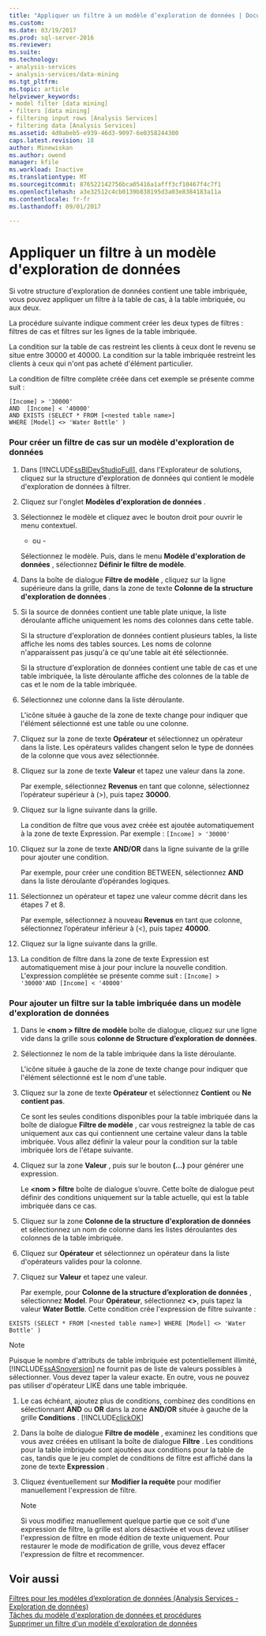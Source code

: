 ```yaml
---
title: "Appliquer un filtre à un modèle d’exploration de données | Documents Microsoft"
ms.custom: 
ms.date: 03/19/2017
ms.prod: sql-server-2016
ms.reviewer: 
ms.suite: 
ms.technology:
- analysis-services
- analysis-services/data-mining
ms.tgt_pltfrm: 
ms.topic: article
helpviewer_keywords:
- model filter [data mining]
- filters [data mining]
- filtering input rows [Analysis Services]
- filtering data [Analysis Services]
ms.assetid: 4d0abeb5-e939-46d3-9097-6e0358244300
caps.latest.revision: 18
author: Minewiskan
ms.author: owend
manager: kfile
ms.workload: Inactive
ms.translationtype: MT
ms.sourcegitcommit: 876522142756bca05416a1afff3cf10467f4c7f1
ms.openlocfilehash: a3e32512c4cb0139b838195d3a03e8384183a11a
ms.contentlocale: fr-fr
ms.lasthandoff: 09/01/2017

---
```

# <a name="apply-a-filter-to-a-mining-model"></a>Appliquer un filtre à un modèle d'exploration de données
  Si votre structure d'exploration de données contient une table imbriquée, vous pouvez appliquer un filtre à la table de cas, à la table imbriquée, ou aux deux.  
  
 La procédure suivante indique comment créer les deux types de filtres : filtres de cas et filtres sur les lignes de la table imbriquée.  
  
 La condition sur la table de cas restreint les clients à ceux dont le revenu se situe entre 30000 et 40000. La condition sur la table imbriquée restreint les clients à ceux qui n'ont pas acheté d'élément particulier.  
  
 La condition de filtre complète créée dans cet exemple se présente comme suit :  
  
```  
[Income] > '30000'   
AND  [Income] < '40000'   
AND EXISTS (SELECT * FROM [<nested table name>]   
WHERE [Model] <> 'Water Bottle' )   
```  
  
### <a name="to-create-a-case-filter-on-a-mining-model"></a>Pour créer un filtre de cas sur un modèle d'exploration de données  
  
1.  Dans [!INCLUDE[ssBIDevStudioFull](../../includes/ssbidevstudiofull-md.md)], dans l'Explorateur de solutions, cliquez sur la structure d'exploration de données qui contient le modèle d'exploration de données à filtrer.  
  
2.  Cliquez sur l'onglet **Modèles d'exploration de données** .  
  
3.  Sélectionnez le modèle et cliquez avec le bouton droit pour ouvrir le menu contextuel.  
  
     - ou -  
  
     Sélectionnez le modèle. Puis, dans le menu **Modèle d'exploration de données** , sélectionnez **Définir le filtre de modèle**.  
  
4.  Dans la boîte de dialogue **Filtre de modèle** , cliquez sur la ligne supérieure dans la grille, dans la zone de texte **Colonne de la structure d'exploration de données** .  
  
5.  Si la source de données contient une table plate unique, la liste déroulante affiche uniquement les noms des colonnes dans cette table.  
  
     Si la structure d'exploration de données contient plusieurs tables, la liste affiche les noms des tables sources. Les noms de colonne n'apparaissent pas jusqu'à ce qu'une table ait été sélectionnée.  
  
     Si la structure d'exploration de données contient une table de cas et une table imbriquée, la liste déroulante affiche des colonnes de la table de cas et le nom de la table imbriquée.  
  
6.  Sélectionnez une colonne dans la liste déroulante.  
  
     L'icône située à gauche de la zone de texte change pour indiquer que l'élément sélectionné est une table ou une colonne.  
  
7.  Cliquez sur la zone de texte **Opérateur** et sélectionnez un opérateur dans la liste. Les opérateurs valides changent selon le type de données de la colonne que vous avez sélectionnée.  
  
8.  Cliquez sur la zone de texte **Valeur** et tapez une valeur dans la zone.  
  
     Par exemple, sélectionnez **Revenus** en tant que colonne, sélectionnez l’opérateur supérieur à (>), puis tapez **30000**.  
  
9. Cliquez sur la ligne suivante dans la grille.  
  
     La condition de filtre que vous avez créée est ajoutée automatiquement à la zone de texte Expression. Par exemple : `[Income] > '30000'`  
  
10. Cliquez sur la zone de texte **AND/OR** dans la ligne suivante de la grille pour ajouter une condition.  
  
     Par exemple, pour créer une condition BETWEEN, sélectionnez **AND** dans la liste déroulante d’opérandes logiques.  
  
11. Sélectionnez un opérateur et tapez une valeur comme décrit dans les étapes 7 et 8.  
  
     Par exemple, sélectionnez à nouveau **Revenus** en tant que colonne, sélectionnez l’opérateur inférieur à (<), puis tapez **40000**.  
  
12. Cliquez sur la ligne suivante dans la grille.  
  
13. La condition de filtre dans la zone de texte Expression est automatiquement mise à jour pour inclure la nouvelle condition. L'expression complétée se présente comme suit : `[Income] > '30000'AND [Income] < '40000'`  
  
### <a name="to-add-a-filter-on-the-nested-table-in-a-mining-model"></a>Pour ajouter un filtre sur la table imbriquée dans un modèle d'exploration de données  
  
1.  Dans le  **\<nom > filtre de modèle** boîte de dialogue, cliquez sur une ligne vide dans la grille sous **colonne de Structure d’exploration de données**.  
  
2.  Sélectionnez le nom de la table imbriquée dans la liste déroulante.  
  
     L'icône située à gauche de la zone de texte change pour indiquer que l'élément sélectionné est le nom d'une table.  
  
3.  Cliquez sur la zone de texte **Opérateur** et sélectionnez **Contient** ou **Ne contient pas**.  
  
     Ce sont les seules conditions disponibles pour la table imbriquée dans la boîte de dialogue **Filtre de modèle** , car vous restreignez la table de cas uniquement aux cas qui contiennent une certaine valeur dans la table imbriquée. Vous allez définir la valeur pour la condition sur la table imbriquée lors de l'étape suivante.  
  
4.  Cliquez sur la zone **Valeur** , puis sur le bouton **(…)** pour générer une expression.  
  
     Le  **\<nom > filtre** boîte de dialogue s’ouvre. Cette boîte de dialogue peut définir des conditions uniquement sur la table actuelle, qui est la table imbriquée dans ce cas.  
  
5.  Cliquez sur la zone **Colonne de la structure d'exploration de données** et sélectionnez un nom de colonne dans les listes déroulantes des colonnes de la table imbriquée.  
  
6.  Cliquez sur **Opérateur** et sélectionnez un opérateur dans la liste d'opérateurs valides pour la colonne.  
  
7.  Cliquez sur **Valeur** et tapez une valeur.  
  
     Par exemple, pour **Colonne de la structure d’exploration de données** , sélectionnez **Model**. Pour **Opérateur**, sélectionnez **<>**, puis tapez la valeur **Water Bottle**. Cette condition crée l'expression de filtre suivante :  
  
```  
EXISTS (SELECT * FROM [<nested table name>] WHERE [Model] <> 'Water Bottle' )   
```  
  
> [!NOTE]  
>  Puisque le nombre d'attributs de table imbriquée est potentiellement illimité, [!INCLUDE[ssASnoversion](../../includes/ssasnoversion-md.md)] ne fournit pas de liste de valeurs possibles à sélectionner. Vous devez taper la valeur exacte. En outre, vous ne pouvez pas utiliser d'opérateur LIKE dans une table imbriquée.  
  
1.  Le cas échéant, ajoutez plus de conditions, combinez des conditions en sélectionnant **AND** ou **OR** dans la zone **AND/OR** située à gauche de la grille **Conditions** . [!INCLUDE[clickOK](../../includes/clickok-md.md)]  
  
2.  Dans la boîte de dialogue **Filtre de modèle** , examinez les conditions que vous avez créées en utilisant la boîte de dialogue **Filtre** . Les conditions pour la table imbriquée sont ajoutées aux conditions pour la table de cas, tandis que le jeu complet de conditions de filtre est affiché dans la zone de texte **Expression** .  
  
3.  Cliquez éventuellement sur **Modifier la requête** pour modifier manuellement l'expression de filtre.  
  
    > [!NOTE]  
    >  Si vous modifiez manuellement quelque partie que ce soit d'une expression de filtre, la grille est alors désactivée et vous devez utiliser l'expression de filtre en mode édition de texte uniquement. Pour restaurer le mode de modification de grille, vous devez effacer l'expression de filtre et recommencer.  
  
## <a name="see-also"></a>Voir aussi  
 [Filtres pour les modèles d’exploration de données &#40;Analysis Services - Exploration de données&#41;](../../analysis-services/data-mining/filters-for-mining-models-analysis-services-data-mining.md)   
 [Tâches du modèle d'exploration de données et procédures](../../analysis-services/data-mining/mining-model-tasks-and-how-tos.md)   
 [Supprimer un filtre d'un modèle d'exploration de données](../../analysis-services/data-mining/delete-a-filter-from-a-mining-model.md)  
  
  


